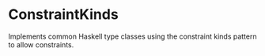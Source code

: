 ConstraintKinds
===============

Implements common Haskell type classes using the constraint kinds pattern to allow constraints.